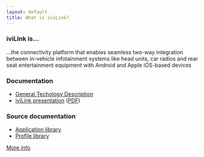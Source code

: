 ```yaml
---
layout: default
title: What is iviLink?
---
```


### iviLink is...

…the connectivity platform that enables seamless two-way integration between in-vehicle infotainment systems like head units, car radios and rear seat entertainment equipment with Android and Apple iOS-based devices

### Documentation

- [General Techology Description](doc/general/iviLINK.General.Description.pdf)
- [iviLink presentation](presentation.html) ([PDF](doc/general/iviLINK.pdf))

### Source documentation

- [Application library](doc/technical/appLib/html/)
- [Profile library](doc/technical/profileLib/html/)

[More info](http://www.ivilink.net/)

